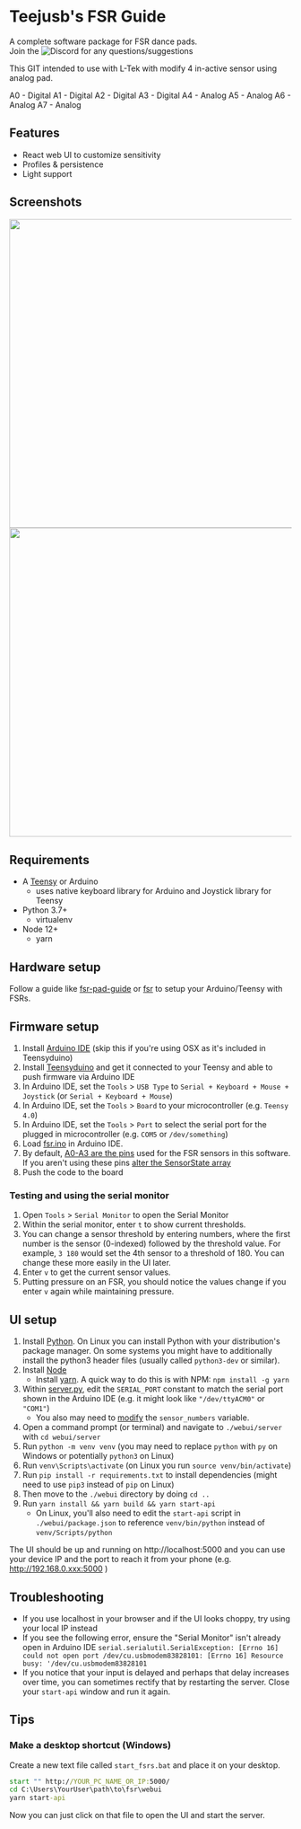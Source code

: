 # Teejusb's FSR Guide
A complete software package for FSR dance pads.  
Join the ![Discord](https://img.shields.io/discord/778312862425939998?color=5865F2&label=Discord&logo=discord&logoColor=white) for any questions/suggestions

This GIT intended to use with L-Tek with modify 4 in-active sensor using analog pad.

A0 - Digital
A1 - Digital
A2 - Digital
A3 - Digital
A4 - Analog
A5 - Analog
A6 - Analog
A7 - Analog

## Features
- React web UI to customize sensitivity 
- Profiles & persistence
- Light support

## Screenshots
<img src="./img/fsr2.gif" width="550">

<img src="./img/fsr1.gif" width="550">


## Requirements
- A [Teensy](https://www.pjrc.com/store/index.html) or Arduino
  - uses native keyboard library for Arduino and Joystick library for Teensy
- Python 3.7+
    - virtualenv
- Node 12+
  - yarn

## Hardware setup
Follow a guide like [fsr-pad-guide](https://github.com/Sereni/fsr-pad-guide) or [fsr](https://github.com/vlnguyen/itg-fsr/tree/master/fsr) to setup your Arduino/Teensy with FSRs.

## Firmware setup
1. Install [Arduino IDE](https://www.arduino.cc/en/software) (skip this if you're using OSX as it's included in Teensyduino)
1. Install [Teensyduino](https://www.pjrc.com/teensy/td_download.html) and get it connected to your Teensy and able to push firmware via Arduino IDE
1. In Arduino IDE, set the `Tools` > `USB Type` to `Serial + Keyboard + Mouse + Joystick` (or `Serial + Keyboard + Mouse`)
1. In Arduino IDE, set the `Tools` > `Board` to your microcontroller (e.g. `Teensy 4.0`)
1. In Arduino IDE, set the `Tools` > `Port` to select the serial port for the plugged in microcontroller (e.g. `COM5` or `/dev/something`)
1. Load [fsr.ino](./fsr.ino) in Arduino IDE.
1. By default, [A0-A3 are the pins](https://forum.pjrc.com/teensy40_pinout1.png) used for the FSR sensors in this software. If you aren't using these pins [alter the SensorState array](./fsr.ino#L437-L442)
1. Push the code to the board

### Testing and using the serial monitor
1. Open `Tools` > `Serial Monitor` to open the Serial Monitor
1. Within the serial monitor, enter `t` to show current thresholds.
1. You can change a sensor threshold by entering numbers, where the first number is the sensor (0-indexed) followed by the threshold value. For example, `3 180` would set the 4th sensor to a threshold of 180.  You can change these more easily in the UI later.
1. Enter `v` to get the current sensor values.
1. Putting pressure on an FSR, you should notice the values change if you enter `v` again while maintaining pressure.


## UI setup
1. Install [Python](https://www.python.org/downloads/). On Linux you can install Python with your distribution's package manager. On some systems you might have to additionally install the python3 header files (usually called `python3-dev` or similar).
1. Install [Node](https://nodejs.org/en/download/)
    - Install [yarn](https://classic.yarnpkg.com/en/docs/install#windows-stable). A quick way to do this is with NPM: `npm install -g yarn`
1. Within [server.py](./webui/server/server.py), edit the `SERIAL_PORT` constant to match the serial port shown in the Arduino IDE (e.g. it might look like `"/dev/ttyACM0"` or `"COM1"`)
    - You also may need to [modify](https://github.com/teejusb/fsr/pull/1#discussion_r514585060) the `sensor_numbers` variable.
1. Open a command prompt (or terminal) and navigate to `./webui/server` with `cd webui/server`
1. Run `python -m venv venv` (you may need to replace `python` with `py` on Windows or potentially `python3` on Linux)
1. Run `venv\Scripts\activate` (on Linux you run `source venv/bin/activate`)
1. Run `pip install -r requirements.txt` to install dependencies (might need to use `pip3` instead of `pip` on Linux)
1. Then move to the `./webui` directory by doing `cd ..`
1. Run `yarn install && yarn build && yarn start-api`
    - On Linux, you'll also need to edit the `start-api` script in `./webui/package.json` to reference `venv/bin/python` instead of `venv/Scripts/python`

The UI should be up and running on http://localhost:5000 and you can use your device IP and the port to reach it from your phone (e.g. http://192.168.0.xxx:5000 )


## Troubleshooting 
- If you use localhost in your browser and if the UI looks choppy, try using your local IP instead
- If you see the following error, ensure the "Serial Monitor" isn't already open in Arduino IDE `serial.serialutil.SerialException: [Errno 16] could not open port /dev/cu.usbmodem83828101: [Errno 16] Resource busy: '/dev/cu.usbmodem83828101`
- If you notice that your input is delayed and perhaps that delay increases over time, you can sometimes rectify that by restarting the server. Close your `start-api` window and run it again.

## Tips
### Make a desktop shortcut (Windows)
Create a new text file called `start_fsrs.bat` and place it on your desktop.
```bat
start "" http://YOUR_PC_NAME_OR_IP:5000/
cd C:\Users\YourUser\path\to\fsr\webui
yarn start-api
```
Now you can just click on that file to open the UI and start the server.
